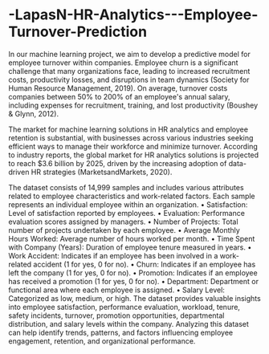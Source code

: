 # -LapasN-HR-Analytics---Employee-Turnover-Prediction
In our machine learning project, we aim to develop a predictive model for employee turnover within companies. Employee churn is a significant challenge that many organizations face, leading to increased recruitment costs, productivity losses, and disruptions in team dynamics (Society for Human Resource Management, 2019). On average, turnover costs companies between 50% to 200% of an employee's annual salary, including expenses for recruitment, training, and lost productivity (Boushey & Glynn, 2012).

The market for machine learning solutions in HR analytics and employee retention is substantial, with businesses across various industries seeking efficient ways to manage their workforce and minimize turnover. According to industry reports, the global market for HR analytics solutions is projected to reach $3.6 billion by 2025, driven by the increasing adoption of data-driven HR strategies (MarketsandMarkets, 2020).

The dataset consists of 14,999 samples and includes various attributes related to employee characteristics and work-related factors. Each sample represents an individual employee within an organization.
•	Satisfaction: Level of satisfaction reported by employees.
•	Evaluation: Performance evaluation scores assigned by managers.
•	Number of Projects: Total number of projects undertaken by each employee.
•	Average Monthly Hours Worked: Average number of hours worked per month.
•	Time Spent with Company (Years): Duration of employee tenure measured in years.
•	Work Accident: Indicates if an employee has been involved in a work-related accident (1 for yes, 0 for no).
•	Churn: Indicates if an employee has left the company (1 for yes, 0 for no).
•	Promotion: Indicates if an employee has received a promotion (1 for yes, 0 for no).
•	Department: Department or functional area where each employee is assigned.
•	Salary Level: Categorized as low, medium, or high.
The dataset provides valuable insights into employee satisfaction, performance evaluation, workload, tenure, safety incidents, turnover, promotion opportunities, departmental distribution, and salary levels within the company. Analyzing this dataset can help identify trends, patterns, and factors influencing employee engagement, retention, and organizational performance.

